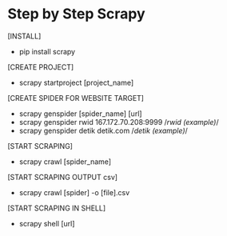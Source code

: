 # Step by Step Scrapy

[INSTALL]
- pip install scrapy

[CREATE PROJECT]
- scrapy startproject [project_name]

[CREATE SPIDER FOR WEBSITE TARGET]
- scrapy genspider [spider_name] [url]
- scrapy genspider rwid 167.172.70.208:9999 /*rwid (example)*/
- scrapy genspider detik detik.com /*detik (example)*/

[START SCRAPING]
- scrapy crawl [spider_name]

[START SCRAPING OUTPUT csv]
- scrapy crawl [spider] -o [file].csv

[START SCRAPING IN SHELL]
- scrapy shell [url]